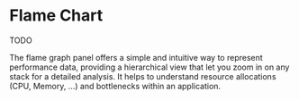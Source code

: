 # Flame Chart

TODO

The flame graph panel offers a simple and intuitive way to represent performance data, providing a hierarchical view that let you zoom in on any stack for a detailed analysis. It helps to understand resource allocations (CPU, Memory, ...) and bottlenecks within an application.